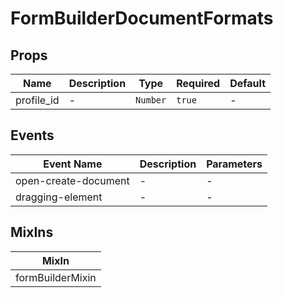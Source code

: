 # FormBuilderDocumentFormats

## Props

<!-- @vuese:FormBuilderDocumentFormats:props:start -->
|Name|Description|Type|Required|Default|
|---|---|---|---|---|
|profile_id|-|`Number`|`true`|-|

<!-- @vuese:FormBuilderDocumentFormats:props:end -->


## Events

<!-- @vuese:FormBuilderDocumentFormats:events:start -->
|Event Name|Description|Parameters|
|---|---|---|
|open-create-document|-|-|
|dragging-element|-|-|

<!-- @vuese:FormBuilderDocumentFormats:events:end -->


## MixIns

<!-- @vuese:FormBuilderDocumentFormats:mixIns:start -->
|MixIn|
|---|
|formBuilderMixin|

<!-- @vuese:FormBuilderDocumentFormats:mixIns:end -->



